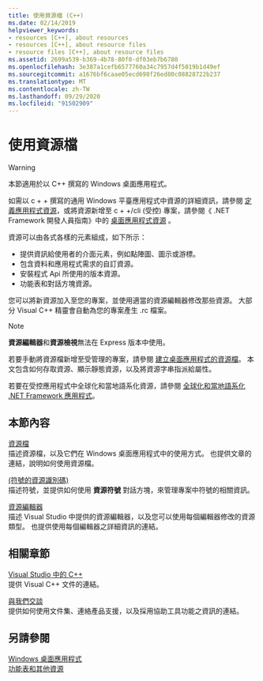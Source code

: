 ```yaml
---
title: 使用資源檔 (C++)
ms.date: 02/14/2019
helpviewer_keywords:
- resources [C++], about resources
- resources [C++], about resource files
- resource files [C++], about resource files
ms.assetid: 2699a539-b369-4b78-80f0-df03eb7b6780
ms.openlocfilehash: 3e387a1cefb6577760a34c7957d4f5019b1d49ef
ms.sourcegitcommit: a1676bf6caae05ecd698f26ed80c08828722b237
ms.translationtype: MT
ms.contentlocale: zh-TW
ms.lasthandoff: 09/29/2020
ms.locfileid: "91502909"
---
```

# <a name="working-with-resource-files"></a>使用資源檔

> [!WARNING]
> 本節適用於以 C++ 撰寫的 Windows 桌面應用程式。
>
> 如需以 c + + 撰寫的通用 Windows 平臺應用程式中資源的詳細資訊，請參閱 [定義應用程式資源](/windows/uwp/app-resources/)，或將資源新增至 c + +/cli (受控) 專案，請參閱《 .NET Framework 開發人員指南》中的 [桌面應用程式資源](/dotnet/framework/resources/index) 。

資源可以由各式各樣的元素組成，如下所示：

- 提供資訊給使用者的介面元素，例如點陣圖、圖示或游標。
- 包含資料和應用程式需求的自訂資源。
- 安裝程式 Api 所使用的版本資源。
- 功能表和對話方塊資源。

您可以將新資源加入至您的專案，並使用適當的資源編輯器修改那些資源。 大部分 Visual C++ 精靈會自動為您的專案產生 .rc 檔案。

> [!NOTE]
> **資源編輯器**和**資源檢視**無法在 Express 版本中使用。

若要手動將資源檔新增至受管理的專案，請參閱 [建立桌面應用程式的資源檔](/dotnet/framework/resources/creating-resource-files-for-desktop-apps)。 本文包含如何存取資源、顯示靜態資源，以及將資源字串指派給屬性。

若要在受控應用程式中全球化和當地語系化資源，請參閱 [全球化和當地語系化 .NET Framework 應用程式](/dotnet/standard/globalization-localization/index)。

## <a name="in-this-section"></a>本節內容

[資源檔](../windows/resource-files-visual-studio.md)<br/>
描述資源檔，以及它們在 Windows 桌面應用程式中的使用方式。 也提供文章的連結，說明如何使用資源檔。

[ (符號的資源識別碼) ](../windows/symbols-resource-identifiers.md)<br/>
描述符號，並提供如何使用 **資源符號** 對話方塊，來管理專案中符號的相關資訊。

[資源編輯器](../windows/resource-editors.md)<br/>
描述 Visual Studio 中提供的資源編輯器，以及您可以使用每個編輯器修改的資源類型。 也提供使用每個編輯器之詳細資訊的連結。

## <a name="related-sections"></a>相關章節

[Visual Studio 中的 C++](../overview/visual-cpp-in-visual-studio.md)<br/>
提供 Visual C++ 文件的連結。

[與我們交談](/visualstudio/ide/talk-to-us)<br/>
提供如何使用文件集、連絡產品支援，以及採用協助工具功能之資訊的連結。

## <a name="see-also"></a>另請參閱

[Windows 桌面應用程式](./desktop-applications-visual-cpp.md)<br/>
[功能表和其他資源](/windows/win32/menurc/resources)
